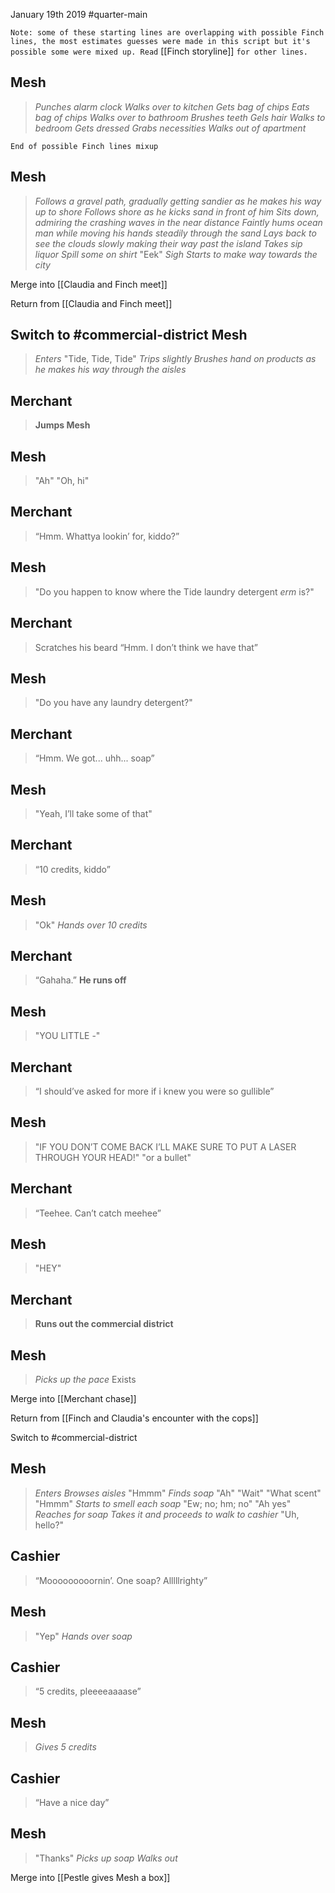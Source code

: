 January 19th 2019
#quarter-main 

`Note: some of these starting lines are overlapping with possible Finch lines, the most estimates guesses were made in this script but it's possible some were mixed up. Read` [[Finch storyline]] `for other lines.`

Mesh
---
> _Punches alarm clock_
> _Walks over to kitchen_
> _Gets bag of chips_
> _Eats bag of chips_
> _Walks over to bathroom_
> _Brushes teeth_
> _Gels hair_
> _Walks to bedroom_
> _Gets dressed_
> _Grabs necessities_
> _Walks out of apartment_

`End of possible Finch lines mixup`

Mesh
---
> _Follows a gravel path, gradually getting sandier as he makes his way up to shore_
> _Follows shore as he kicks sand in front of him_
> _Sits down, admiring the crashing waves in the near distance_
> _Faintly hums ocean man while moving his hands steadily through the sand_
> _Lays back to see the clouds slowly making their way past the island_
> _Takes sip liquor_
> _Spill some on shirt_
> "Eek"
> _Sigh_
> _Starts to make way towards the city_

Merge into [[Claudia and Finch meet]]

Return from [[Claudia and Finch meet]]

Switch to #commercial-district 
Mesh
---
> _Enters_
> "Tide, Tide, Tide"
> _Trips slightly_
> _Brushes hand on products as he makes his way through the aisles_

Merchant
---
> **Jumps Mesh**

Mesh
---
> "Ah"
> "Oh, hi"

Merchant
---
> “Hmm. Whattya lookin’ for, kiddo?”

Mesh
---
> "Do you happen to know where the Tide laundry detergent _erm_ is?"

Merchant
---
> Scratches his beard
> “Hmm. I don’t think we have that”

Mesh
---
> "Do you have any laundry detergent?"

Merchant
---
> “Hmm. We got... uhh... soap”

Mesh
---
> "Yeah, I’ll take some of that"

Merchant
---
> “10 credits, kiddo”

Mesh
---
> "Ok"
> _Hands over 10 credits_

Merchant
---
> “Gahaha.”
> **He runs off**

Mesh
---
> "YOU LITTLE -"

Merchant
---
> “I should’ve asked for more if i knew you were so gullible”

Mesh
---
> "IF YOU DON’T COME BACK I’LL MAKE SURE TO PUT A LASER THROUGH YOUR HEAD!"
> "or a bullet"

Merchant
---
> “Teehee. Can’t catch meehee”

Mesh
---
> "HEY"

Merchant
---
> **Runs out the commercial district**

Mesh
---
> _Picks up the pace_
> Exists

Merge into [[Merchant chase]]

Return from [[Finch and Claudia's encounter with the cops]]

Switch to #commercial-district

Mesh
---
> _Enters_
> _Browses aisles_
> "Hmmm"
> _Finds soap_
> "Ah"
> "Wait"
> "What scent"
> "Hmmm"
> _Starts to smell each soap_
> "Ew; no; hm; no"
> "Ah yes"
> _Reaches for soap_
> _Takes it and proceeds to walk to cashier_
> "Uh, hello?"

Cashier
---
> “Mooooooooornin’. One soap? Alllllrighty”

Mesh
---
> "Yep"
> _Hands over soap_

Cashier
---
> “5 credits, pleeeeaaaase”

Mesh
---
> _Gives 5 credits_

Cashier
---
> “Have a nice day”

Mesh
---
> "Thanks"
> _Picks up soap_
> _Walks out_

Merge into [[Pestle gives Mesh a box]]